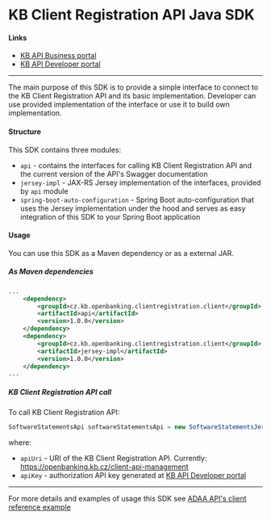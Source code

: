 # KB Client Registration API Java SDK

#### Links
* [KB API Business portal](https://www.kb.cz/api)
* [KB API Developer portal](https://api.kb.cz/open/apim/store)

---

The main purpose of this SDK is to provide a simple interface
to connect to the KB Client Registration API and its basic implementation.
Developer can use provided implementation of the interface or use it to build own implementation.

#### Structure
This SDK contains three modules:
* `api` - contains the interfaces for calling KB Client Registration API
and the current version of the API's Swagger documentation
* `jersey-impl` - JAX-RS Jersey implementation of the interfaces, provided by `api` module
* `spring-boot-auto-configuration` - Spring Boot auto-configuration that uses the Jersey implementation under the hood and serves as easy integration of this SDK to your Spring Boot application

#### Usage
You can use this SDK as a Maven dependency or as a external JAR.

##### As Maven dependencies
```xml
...
    <dependency>
        <groupId>cz.kb.openbanking.clientregistration.client</groupId>
        <artifactId>api</artifactId>
        <version>1.0.0</version>
    </dependency>
    <dependency>
        <groupId>cz.kb.openbanking.clientregistration.client</groupId>
        <artifactId>jersey-impl</artifactId>
        <version>1.0.0</version>
    </dependency>
...
```

##### KB Client Registration API call
To call KB Client Registration API:
```java
SoftwareStatementsApi softwareStatementsApi = new SoftwareStatementsJerseyImpl("apiUri", "apiKey"));
```
where:
* `apiUri` - URI of the KB Client Registration API. Currently: https://openbanking.kb.cz/client-api-management
* `apiKey` - authorization API key generated at [KB API Developer portal](https://api.kb.cz/open/apim/store)

---
For more details and examples of usage this SDK see [ADAA API's client reference example](todo)
